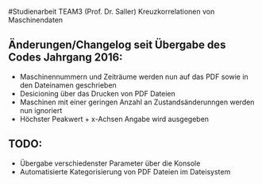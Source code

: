 #Studienarbeit TEAM3 (Prof. Dr. Saller) 
Kreuzkorrelationen von Maschinendaten

Änderungen/Changelog seit Übergabe des Codes Jahrgang 2016: 
-
- Maschinennummern und Zeiträume werden nun auf das PDF sowie in den Dateinamen geschrieben
- Desicioning über das Drucken von PDF Dateien
- Maschinen mit einer geringen Anzahl an Zustandsänderunngen werden nun ignoriert
- Höchster Peakwert + x-Achsen Angabe wird ausgegeben


TODO: 
-
- Übergabe verschiedenster Parameter über die Konsole
- Automatisierte Kategorisierung von PDF Dateien im Dateisystem



